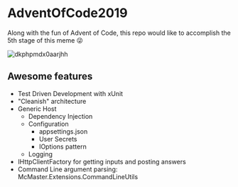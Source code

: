 # AdventOfCode2019

Along with the fun of Advent of Code, this repo would like to accomplish the 5th stage of this meme 😜

![dkphpmdx0aarjhh](https://user-images.githubusercontent.com/8333960/49345351-e05add00-f683-11e8-8b49-2d3a45cd7823.jpg)

## Awesome features

- Test Driven Development with xUnit
- "Cleanish" architecture
- Generic Host
  - Dependency Injection
  - Configuration
    - appsettings.json
    - User Secrets
    - IOptions pattern
  - Logging
- IHttpClientFactory for getting inputs and posting answers
- Command Line argument parsing: McMaster.Extensions.CommandLineUtils